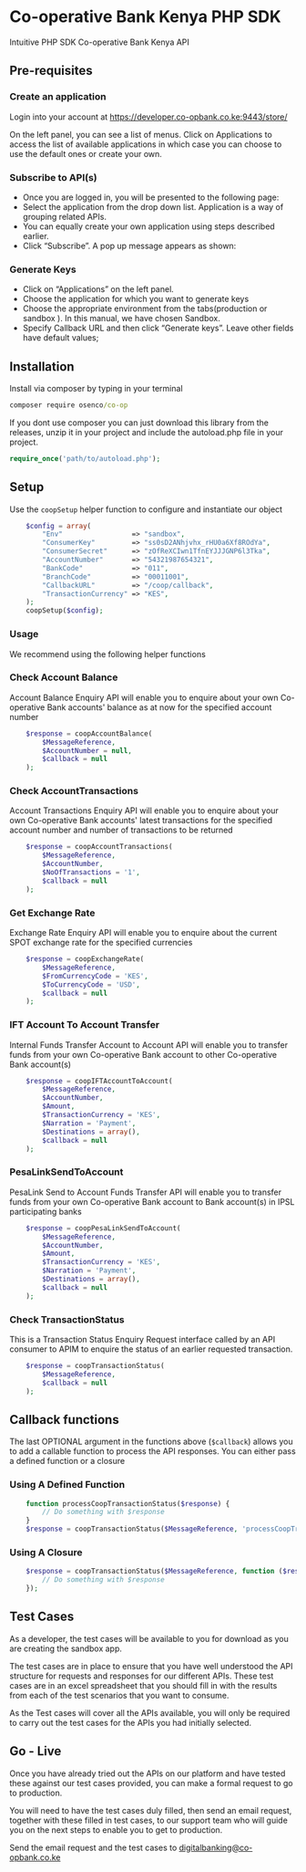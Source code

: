 # Co-operative Bank Kenya PHP SDK
Intuitive PHP SDK Co-operative Bank Kenya API

## Pre-requisites
### Create an application
Login into your account at https://developer.co-opbank.co.ke:9443/store/

On the left panel, you can see a list of menus. Click on Applications to access the list of available applications in which case you can choose to use the default ones or create your own.

### Subscribe to API(s)
* Once you are logged in, you will be presented to the following page:
* Select the application from the drop down list. Application is a way of grouping related APIs.
* You can equally create your own application using steps described earlier.
* Click “Subscribe”. A pop up message appears as shown:

### Generate Keys
* Click on “Applications” on the left panel.
* Choose the application for which you want to generate keys
* Choose the appropriate environment from the tabs(production or sandbox ). In this manual, we have chosen Sandbox.
* Specify Callback URL and then click “Generate keys”. Leave other fields have default values;

## Installation
Install via composer by typing in your terminal

```cmd
composer require osenco/co-op
```

If you dont use composer you can just download this library from the releases, unzip it in your project and include the autoload.php file in your project.

```php
require_once('path/to/autoload.php');
```

## Setup
Use the `coopSetup` helper function to configure and instantiate our object

```php
    $config = array(
        "Env"                 => "sandbox",
        "ConsumerKey"         => "ss0sD2ANhjvhx_rHU0a6Xf8ROdYa",
        "ConsumerSecret"      => "zOfReXCIwn1TfnEYJJJGNP6l3Tka",
        "AccountNumber"       => "54321987654321",
        "BankCode"            => "011",
        "BranchCode"          => "00011001",
        "CallbackURL"         => "/coop/callback",
        "TransactionCurrency" => "KES",
    );
    coopSetup($config);
```
### Usage
We recommend using the following helper functions
### Check Account Balance
Account Balance Enquiry API will enable you to enquire about your own Co-operative Bank accounts' balance as at now for the specified account number 

```php
    $response = coopAccountBalance(
        $MessageReference, 
        $AccountNumber = null, 
        $callback = null
    );

```

### Check AccountTransactions
Account Transactions Enquiry API will enable you to enquire about your own Co-operative Bank accounts' latest transactions for the specified account number and number of transactions to be returned 

```php
    $response = coopAccountTransactions(
        $MessageReference, 
        $AccountNumber, 
        $NoOfTransactions = '1', 
        $callback = null
    );
```

### Get Exchange Rate
Exchange Rate Enquiry API will enable you to enquire about the current SPOT exchange rate for the specified currencies

```php
    $response = coopExchangeRate(
        $MessageReference, 
        $FromCurrencyCode = 'KES', 
        $ToCurrencyCode = 'USD', 
        $callback = null
    );
```

### IFT Account To Account Transfer
Internal Funds Transfer Account to Account API will enable you to transfer funds from your own Co-operative Bank account to other Co-operative Bank account(s) 

```php
    $response = coopIFTAccountToAccount(
        $MessageReference, 
        $AccountNumber, 
        $Amount, 
        $TransactionCurrency = 'KES', 
        $Narration = 'Payment', 
        $Destinations = array(), 
        $callback = null
    );
```

### PesaLinkSendToAccount
PesaLink Send to Account Funds Transfer API will enable you to transfer funds from your own Co-operative Bank account to Bank account(s) in IPSL participating banks

```php
    $response = coopPesaLinkSendToAccount(
        $MessageReference, 
        $AccountNumber, 
        $Amount, 
        $TransactionCurrency = 'KES', 
        $Narration = 'Payment', 
        $Destinations = array(), 
        $callback = null
    );
```

### Check TransactionStatus
This is a Transaction Status Enquiry Request interface called by an API consumer to APIM to enquire the status of an earlier requested transaction.

```php
    $response = coopTransactionStatus(
        $MessageReference, 
        $callback = null
    );
```

## Callback functions
The last OPTIONAL argument in the functions above (`$callback`) allows you to add a callable function to process the API responses. You can either pass a defined function or a closure

### Using A Defined Function
```php
    function processCoopTransactionStatus($response) {
        // Do something with $response
    }
    $response = coopTransactionStatus($MessageReference, 'processCoopTransactionStatus');
```

### Using A Closure
```php
    $response = coopTransactionStatus($MessageReference, function ($response) {
        // Do something with $response
    });
```
## Test Cases

As a developer, the test cases will be available to you for download as you are creating the sandbox app.

The test cases are in place to ensure that you have well understood the API structure for requests and responses for our different APIs. These test cases are in an excel spreadsheet that you should fill in with the results from each of the test scenarios that you want to consume.

As the Test cases will cover all the APIs available, you will only be required to carry out the test cases for the APIs you had initially selected.

## Go - Live

Once you have already tried out the APIs on our platform and have tested these against our test cases provided, you can make a formal request to go to production.

You will need to have the test cases duly filled, then send an email request, together with these filled in test cases, to our support team who will guide you on the next steps to enable you to get to production.

Send the email request and the test cases to digitalbanking@co-opbank.co.ke
